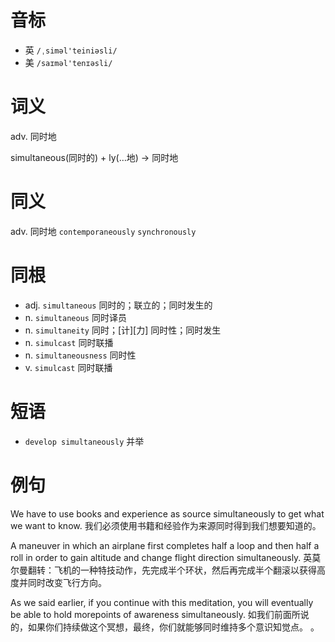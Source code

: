 # 音标

- 英 `/ˌsiməl'teiniəsli/`
- 美 `/saɪməl'tenɪəsli/`

# 词义

adv. 同时地




simultaneous(同时的) + ly(…地) → 同时地

# 同义

adv. 同时地
`contemporaneously` `synchronously`

# 同根

- adj. `simultaneous` 同时的；联立的；同时发生的
- n. `simultaneous` 同时译员
- n. `simultaneity` 同时；[计][力] 同时性；同时发生
- n. `simulcast` 同时联播
- n. `simultaneousness` 同时性
- v. `simulcast` 同时联播

# 短语

- `develop simultaneously` 并举

# 例句

We have to use books and experience as source simultaneously to get what we want to know.
我们必须使用书籍和经验作为来源同时得到我们想要知道的。

A maneuver in which an airplane first completes half a loop and then half a roll in order to gain altitude and change flight direction simultaneously.
英莫尔曼翻转：飞机的一种特技动作，先完成半个环状，然后再完成半个翻滚以获得高度并同时改变飞行方向。

As we said earlier, if you continue with this meditation, you will eventually be able to hold morepoints of awareness simultaneously.
如我们前面所说的，如果你们持续做这个冥想，最终，你们就能够同时维持多个意识知觉点。 。



